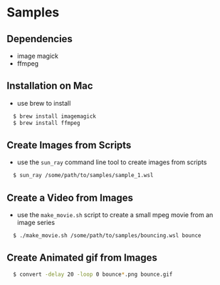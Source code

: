# Samples

## Dependencies

- image magick
- ffmpeg

## Installation on Mac

- use brew to install

```sh
  $ brew install imagemagick
  $ brew install ffmpeg
```

## Create Images from Scripts

- use the ```sun_ray``` command line tool to create images from scripts

```sh
  $ sun_ray /some/path/to/samples/sample_1.wsl
```

## Create a Video from Images

- use the ```make_movie.sh``` script to create a small mpeg movie from an image series

```sh
  $ ./make_movie.sh /some/path/to/samples/bouncing.wsl bounce
```

## Create Animated gif from Images

```sh
  $ convert -delay 20 -loop 0 bounce*.png bounce.gif
```

